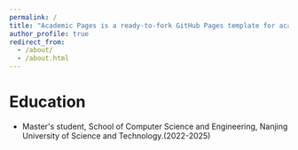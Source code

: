 ```yaml
---
permalink: /
title: "Academic Pages is a ready-to-fork GitHub Pages template for academic personal websites"
author_profile: true
redirect_from: 
  - /about/
  - /about.html
---
```

Education
=======
+ Master's student, School of Computer Science and Engineering, Nanjing University of Science and Technology.(2022-2025)


